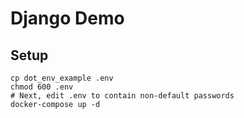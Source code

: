 # Django Demo

## Setup

```
cp dot_env_example .env
chmod 600 .env
# Next, edit .env to contain non-default passwords
docker-compose up -d
```

